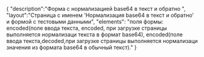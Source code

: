 {
"description":"Форма с нормализацией base64 в текст и обратно ",
"layout":"Страница с именем 'Нормализация base64 в текст и обратно' и формой с тестовыми данными",
"elements": "поля формы: encoded(поле ввода текста, encoded, при загрузке страницы выполняется нормализаци текста в формат base64),
encoded(поле ввода текста,decoded,при загрузке страницы выполняется нормализаци значения из формата base64 в обычный текст)."
}